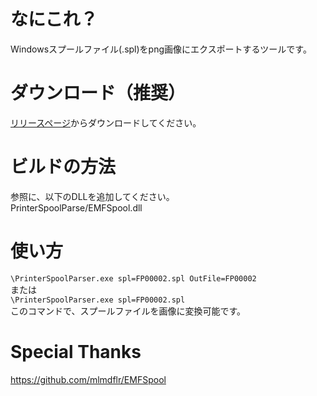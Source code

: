 # なにこれ？
Windowsスプールファイル(.spl)をpng画像にエクスポートするツールです。

# ダウンロード（推奨）
[リリースページ](https://github.com/segfo/PrinterSpoolParser/releases)からダウンロードしてください。

# ビルドの方法
参照に、以下のDLLを追加してください。  
PrinterSpoolParse/EMFSpool.dll

# 使い方
`\PrinterSpoolParser.exe spl=FP00002.spl OutFile=FP00002`  
または  
`\PrinterSpoolParser.exe spl=FP00002.spl`  
このコマンドで、スプールファイルを画像に変換可能です。

# Special Thanks
https://github.com/mlmdflr/EMFSpool